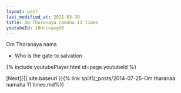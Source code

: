 ```yaml
---
layout: post
last_modified_at: 2021-03-30
title: Om Thoranaya namaha 11 times
youtubeId: 18HccoqsgS8
---
```

 
 
Om Thoranaya nama 
 
 -  Who is the gate to salvation 
 
  
 
  
 
 
 
 
 
 


{% include youtubePlayer.html id=page.youtubeId %}
 
[Next]({{ site.baseurl }}{% link  split1/_posts/2014-07-25-Om tharanaa namaha 11 times.md%})
 
